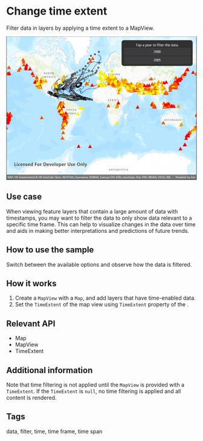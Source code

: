 # Change time extent

Filter data in layers by applying a time extent to a MapView.

![Image of change time extent](changetimeextent.jpg)

## Use case

When viewing feature layers that contain a large amount of data with timestamps, you may want to filter the data to only show data relevant to a specific time frame. This can help to visualize changes in the data over time and aids in making better interpretations and predictions of future trends.

## How to use the sample

Switch between the available options and observe how the data is filtered.

## How it works

1. Create a `MapView` with a `Map`, and add layers that have time-enabled data.
2. Set the `TimeExtent` of the map view using `TimeExtent` property of the .

## Relevant API

* Map
* MapView
* TimeExtent

## Additional information

Note that time filtering is not applied until the `MapView` is provided with a `TimeExtent`. If the `TimeExtent` is `null`, no time filtering is applied and all content is rendered.

## Tags

data, filter, time, time frame, time span